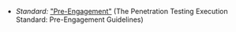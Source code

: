 
  * *Standard:* ["Pre-Engagement"](http://www.pentest-standard.org/index.php/Pre-engagement) (The Penetration Testing Execution Standard: Pre-Engagement Guidelines)


